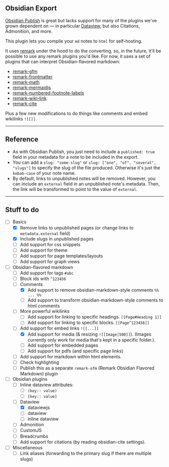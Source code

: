 ## Obsidian Export

[Obsidian Publish](https://obsidian.md/publish) is great but lacks support for many of the plugins we've grown dependent on — in particular [Dataview](https://github.com/blacksmithgu/obsidian-dataview), but also Citations, Admonition, and more.

This plugin lets you compile your `md` notes to `html` for self-hosting.

It uses [remark](https://github.com/remarkjs/remark) under the hood to do the converting, so, in the future, it'll be possible to use any remark plugins you'd like. For now, it uses a set of plugins that can interpret Obsidian-flavored markdown:

- [remark-gfm](https://github.com/remarkjs/remark-gfm)
- [remark-frontmatter](https://github.com/remarkjs/remark-frontmatter)
- [remark-math](https://github.com/remarkjs/remark-math)
- [remark-mermaidjs](https://github.com/remcohaszing/remark-mermaidjs)
- [remark-numbered-footnote-labels](https://github.com/jackfletch/remark-numbered-footnote-labels)
- [remark-wiki-link](https://github.com/landakram/remark-wiki-link)
- [remark-cite](https://github.com/benrbray/remark-cite)

Plus a few new modifications to do things like comments and embed wikilinks `![[]]`.

---

## Reference

- As with Obsidian Publish, you just need to include a `published: true` field in your metadata for a note to be included in the export.
- You can add a `slug: "some-slug"` or `slug: ["one", "of", "several", "slugs"]` to specify the slug of the file produced. Otherwise it's just the `kebab-case` of your note name.
- By default, links to unpublished notes will be removed. However, you can include an `external` field in an unpublished note's metadata. Then, the link will be transformed to point to the value of `external`.

---

## Stuff to do

- [ ] Basics
	- [x] Remove links to unpublished pages (or change links to `metadata.external` field)
	- [x] Include slugs in unpublished pages
	- [ ] Add support for css snippets
	- [ ] Add support for theme
	- [ ] Add support for page templates/layouts
	- [ ] Add support for graph views
- [ ] Obsidian-flavored markdown
	- [ ] Add support for tags `#abc`
	- [ ] Block ids with `^123456`
	- [ ] Comments
		- [x] Add support to remove obsidian-markdown-style comments `%% ... %%`
		- [ ] Add support to transform obsidian-markdown-style comments to html comments
	- [ ] More powerful wikilinks
		- [ ] Add support for linking to specific headings. `[[Page#Heading 1]]`
		- [ ] Add support for linking to specific blocks. `[[Page^123456]]`
	- [ ] Add support for embed links `![[...]]`
		- [x] Add support for media (& resizing `![[Image|500]]`). (Images currently only work for media that's kept in a specific folder.).
		- [ ] Add support for embedded pages
		- [ ] Add support for pdfs (and specific page links)
	- [ ] Add support for markdown within html elements.
	- [ ] Check highlighting
	- [ ] Publish this as a separate `remark-ofm` (Remark Obsidian Flavored Markdown) plugin
- [ ] Obsidian plugins
	- [ ] Inline dataview attributes:
		- [ ] `(key:: value)`
		- [ ] `[key:: value]`
	- [ ] Dataview
		- [x] dataviewjs
		- [ ] dataview
		- [ ] inline dataview
	- [ ] Admonition
	- [ ] CustomJS
	- [ ] Breadcrumbs
	- [ ] Add support for citations (by reading obsidian-cite settings).
- [ ] Miscellaneous
	- [ ] Link aliases (forwarding to the primary slug if there are multiple slugs)
